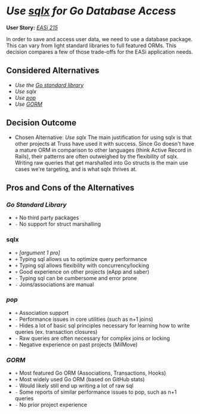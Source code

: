 # *Use [sqlx](https://github.com/jmoiron/sqlx) for Go Database Access*

**User Story:** *[EASi 215](https://jiraent.cms.gov/browse/EASI-215)*

In order to save and access user data,
we need to use a database package.
This can vary from light standard libraries
to full featured ORMs.
This decision compares a few of those trade-offs
for the EASi application needs.

## Considered Alternatives

* *Use the [Go standard library](https://golang.org/pkg/database/sql/)*
* *Use sqlx*
* *Use [pop](https://github.com/gobuffalo/pop)*
* *Use [GORM](https://github.com/jinzhu/gorm)*

## Decision Outcome

* Chosen Alternative: *Use sqlx*
The main justification for using sqlx
is that other projects at Truss have used it with success.
Since Go doesn't have a mature ORM in comparison to other languages
(think Active Record in Rails),
their patterns are often outweighed
by the flexibility of sqlx.
Writing raw queries that get marshalled into Go structs
is the main use cases we're targeting,
and is what sqlx thrives at.

## Pros and Cons of the Alternatives <!-- optional -->

### *Go Standard Library*

* `+` No third party packages
* `-` No support for struct marshalling

### sqlx

* `+` *[argument 1 pro]*
* `+` Typing sql allows us to optimize query performance
* `+` Typing sql allows flexibility with concurrency/locking
* `+` Good experience on other projects (eApp and saber)
* `-` Typing sql can be cumbersome and error prone
* `-` Joins/associations are manual

### *pop*

* `+` Association support
* `-` Performance issues in core utilities (such as n+1 joins)
* `-` Hides a lot of basic sql principles necessary
  for learning how to write queries (ex. transaction closures)
* `-` Raw queries are often necessary for complex joins or locking
* `-` Negative experience on past projects (MilMove)

### *GORM*

* `+` Most featured Go ORM (Associations, Transactions, Hooks)
* `+` Most widely used Go ORM (based on GitHub stats)
* `-` Would likely still end up writing a lot of raw sql
* `-` Some reports of similar performance issues to pop, such as n+1 queries
* `-` No prior project experience

